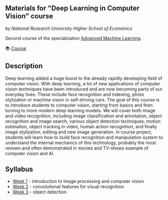 ## Materials for "Deep Learning in Computer Vision" course
*by National Research University Higher School of Economics*

Second course of the specialization [Advanced Machine Learning](https://www.coursera.org/specializations/aml?).

:books: [Course](https://www.coursera.org/learn/deep-learning-in-computer-vision/)

## Description
Deep learning added a huge boost to the already rapidly developing field of computer vision. With deep learning, a lot of new applications of computer vision techniques have been introduced and are now becoming parts of our everyday lives. These include face recognition and indexing, photo stylization or machine vision in self-driving cars. 
The goal of this course is to introduce students to computer vision, starting from basics and then turning to more modern deep learning models. We will cover both image and video recognition, including image classification and annotation, object recognition and image search, various object detection techniques, motion estimation, object tracking in video, human action recognition, and finally image stylization, editing and new image generation. In course project, students will learn how to build face recognition and manipulation system to understand the internal mechanics of this technology, probably the most renown and often demonstrated in movies and TV-shows example of computer vision and AI.

## Syllabus 
- [Week 1](week1) - introduction to image processing and computer vision
- [Week 2](week2) - convolutional features for visual recognition
- [Week 3](week3) - object detection